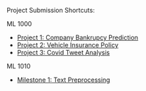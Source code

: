Project Submission Shortcuts:

ML 1000
- [Project 1: Company Bankrupcy Prediction](https://github.com/canxiu-zhang/ML_YUniv/blob/main/ml_1000/project_1/csml1000_project1.pdf) 
- [Project 2: Vehicle Insurance Policy](https://github.com/canxiu-zhang/ML_YUniv/blob/main/ml_1000/project_2/csml1000_project2.pdf)
- [Project 3: Covid Tweet Analysis](https://github.com/canxiu-zhang/ML_YUniv/blob/main/ml_1000/project_3/csml1000_project3.pdf)

ML 1010
- [Milestone 1: Text Preprocessing](https://github.com/canxiu-zhang/ML_YUniv/blob/main/ml_1010/group_projects/milestone_1/Movie%20Genre%20Prediction%20-%20Milestone%201.pdf)